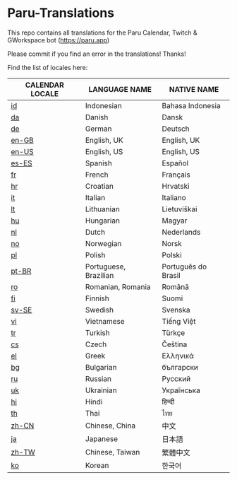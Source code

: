 # Paru-Translations

This repo contains all translations for the Paru Calendar, Twitch & GWorkspace bot (https://paru.app)

Please commit if you find an error in the translations! Thanks!

Find the list of locales here:

|CALENDAR LOCALE|LANGUAGE NAME        |NATIVE NAME        |
|------|---------------------|-------------------|
|[id](calendarBot/id.json)    |Indonesian           |Bahasa Indonesia   |
|[da](calendarBot/da.json)    |Danish               |Dansk              |
|[de](calendarBot/de.json)    |German               |Deutsch            |
|[en-GB](calendarBot/en-GB.json) |English, UK          |English, UK        |
|[en-US](calendarBot/en-US.json) |English, US          |English, US        |
|[es-ES](calendarBot/es-ES.json) |Spanish              |Español            |
|[fr](calendarBot/fr.json)    |French               |Français           |
|[hr](calendarBot/hr.json)    |Croatian             |Hrvatski           |
|[it](calendarBot/it.json)    |Italian              |Italiano           |
|[lt](calendarBot/lt.json)    |Lithuanian           |Lietuviškai        |
|[hu](calendarBot/hu.json)    |Hungarian            |Magyar             |
|[nl](calendarBot/nl.json)    |Dutch                |Nederlands         |
|[no](calendarBot/no.json)    |Norwegian            |Norsk              |
|[pl](calendarBot/pl.json)    |Polish               |Polski             |
|[pt-BR](calendarBot/pt-BR.json) |Portuguese, Brazilian|Português do Brasil|
|[ro](calendarBot/ro.json)    |Romanian, Romania    |Română             |
|[fi](calendarBot/fi.json)    |Finnish              |Suomi              |
|[sv-SE](calendarBot/sv-SE.json) |Swedish              |Svenska            |
|[vi](calendarBot/vi.json)    |Vietnamese           |Tiếng Việt         |
|[tr](calendarBot/tr.json)    |Turkish              |Türkçe             |
|[cs](calendarBot/cs.json)    |Czech                |Čeština            |
|[el](calendarBot/el.json)    |Greek                |Ελληνικά           |
|[bg](calendarBot/bg.json)    |Bulgarian            |български          |
|[ru](calendarBot/ru.json)    |Russian              |Pусский            |
|[uk](calendarBot/uk.json)    |Ukrainian            |Українська         |
|[hi](calendarBot/hi.json)    |Hindi                |हिन्दी             |
|[th](calendarBot/th.json)    |Thai                 |ไทย                |
|[zh-CN](calendarBot/zh-CN.json) |Chinese, China       |中文                 |
|[ja](calendarBot/ja.json)    |Japanese             |日本語                |
|[zh-TW](calendarBot/zh-TW.json) |Chinese, Taiwan      |繁體中文               |
|[ko](calendarBot/ko.json)    |Korean               |한국어                |

